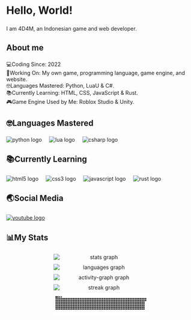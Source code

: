 <h1 align="left">Hello, World!</h1>

###

<p align="left">I am 4D4M, an Indonesian game and web developer.</p>

###

<h2 align="left">About me</h2>

###

<p align="left">💻Coding Since: 2022<br>🔨Working On: My own game, programming language, game engine, and website.<br>🤓Languages Mastered: Python, LuaU & C#.<br>📚Currently Learning: HTML, CSS, JavaScript & Rust.<br>🎮Game Engine Used by Me: Roblox Studio & Unity.</p>

###

<h2 align="left">🤓Languages Mastered</h2>

###

<div align="left">
  <img src="https://cdn.jsdelivr.net/gh/devicons/devicon/icons/python/python-original.svg" height="40" alt="python logo" />
  <img width="12" />
  <img src="https://cdn.jsdelivr.net/gh/devicons/devicon/icons/lua/lua-original.svg" height="40" alt="lua logo" />
  <img width="12" />
  <img src="https://cdn.jsdelivr.net/gh/devicons/devicon/icons/csharp/csharp-original.svg" height="40" alt="csharp logo" />
</div>

###

<h2 align="left">📚Currently Learning</h2>

###

<div align="left">
  <img src="https://cdn.jsdelivr.net/gh/devicons/devicon/icons/html5/html5-original.svg" height="40" alt="html5 logo" />
  <img width="12" />
  <img src="https://cdn.jsdelivr.net/gh/devicons/devicon/icons/css3/css3-original.svg" height="40" alt="css3 logo" />
  <img width="12" />
  <img src="https://cdn.jsdelivr.net/gh/devicons/devicon/icons/javascript/javascript-original.svg" height="40" alt="javascript logo" />
  <img width="12" />
  <img src="https://cdn.jsdelivr.net/gh/devicons/devicon/icons/rust/rust-original.svg" height="40" alt="rust logo" />
</div>

###

<h2 align="left">🌏Social Media</h2>

###

<div align="left">
  <a href="https://www.youtube.com/@dot4d4m_lol" target="_blank">
    <img src="https://raw.githubusercontent.com/maurodesouza/profile-readme-generator/master/src/assets/icons/social/youtube/default.svg" width="52" height="40" alt="youtube logo" />
  </a>
</div>

###

<h2 align="left">📊My Stats</h2>

###

<div align="center">
  <div style="display: flex; flex-wrap: wrap; justify-content: center; gap: 10px;">
    <img src="https://github-readme-stats.vercel.app/api?username=4D4M-lol&hide_title=false&hide_rank=false&show_icons=true&include_all_commits=true&count_private=true&disable_animations=false&theme=github_dark&locale=en&hide_border=false&order=1" width="50%" alt="stats graph" />
    <img src="https://github-readme-stats.vercel.app/api/top-langs?username=4D4M-lol&locale=en&hide_title=false&layout=compact&card_width=320&langs_count=5&theme=github_dark&hide_border=false&order=2" width="50%" alt="languages graph" />
    <img src="https://github-readme-activity-graph.vercel.app/graph?username=4D4M-lol&radius=16&theme=github-dark&area=true&order=5" width="50%" alt="activity-graph graph" />
    <img src="https://streak-stats.demolab.com?user=4D4M-lol&locale=en&mode=daily&theme=github_dark&hide_border=false&border_radius=5&order=3" width="50%" alt="streak graph" />
    <img src="https://raw.githubusercontent.com/4D4M-lol/4D4M-lol/output/snake.svg" width="50%" alt="Snake animation" />
  </div>
</div>

###
